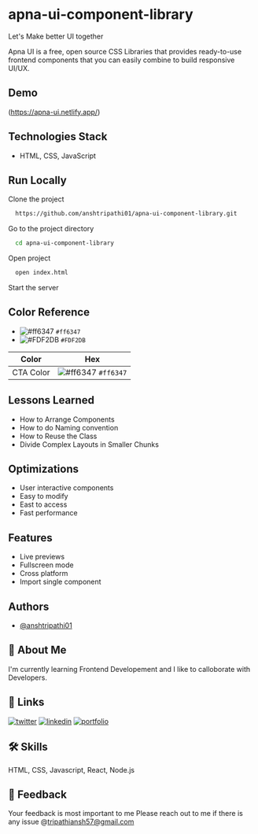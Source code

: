 # apna-ui-component-library
Let's Make better UI together

Apna UI is a free, open source CSS Libraries that provides 
ready-to-use frontend components that you can easily 
combine to build responsive UI/UX. 

## Demo

(https://apna-ui.netlify.app/)

## Technologies Stack

- HTML, CSS, JavaScript


## Run Locally

Clone the project

```bash
  https://github.com/anshtripathi01/apna-ui-component-library.git
```

Go to the project directory

```bash
  cd apna-ui-component-library
```

Open project

```bash
  open index.html
```

Start the server

## Color Reference
- ![#ff6347](https://via.placeholder.com/15/ff6347/000000?text=+) `#ff6347`
- ![#FDF2DB](https://via.placeholder.com/15/FDF2DB/000000?text=+) `#FDF2DB`


| Color             | Hex                                                                |
| ----------------- | ------------------------------------------------------------------ |
| CTA Color | ![#ff6347](https://via.placeholder.com/15/ff6347/000000?text=+) `#ff6347`|


## Lessons Learned 
- How to Arrange Components
- How to do Naming convention
- How to Reuse the Class
- Divide Complex Layouts in Smaller Chunks


## Optimizations

- User interactive components
- Easy to modify
- East to access
- Fast performance



## Features

- Live previews
- Fullscreen mode
- Cross platform
- Import single component

## Authors
- [@anshtripathi01](https://www.github.com/anshtripathi01)

## 🚀 About Me
I'm currently learning Frontend Developement and I like to calloborate with Developers.


## 🔗 Links
[![twitter](https://img.shields.io/badge/twitter-1DA1F2?style=for-the-badge&logo=twitter&logoColor=white)](https://twitter.com/ansh_tripathi01)
[![linkedin](https://img.shields.io/badge/linkedin-0A66C2?style=for-the-badge&logo=linkedin&logoColor=white)](https://www.linkedin.com/in/anshtripathi01/)
[![portfolio](https://img.shields.io/badge/my_portfolio-000?style=for-the-badge&logo=ko-fi&logoColor=white)](https://anshtripathi-portfolio.netlify.app/)


## 🛠 Skills
HTML, CSS, Javascript, React, Node.js

## 📝 Feedback
Your feedback is most important to me Please reach out to me if there is any issue @tripathiansh57@gmail.com

